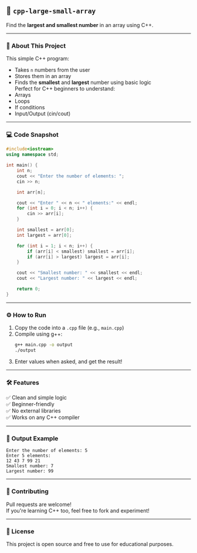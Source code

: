 ## 📘 `cpp-large-small-array`  
Find the **largest and smallest number** in an array using C++.

---

### 🧠 About This Project

This simple C++ program:
- Takes `n` numbers from the user
- Stores them in an array
- Finds the **smallest** and **largest** number using basic logic  
Perfect for C++ beginners to understand:
- Arrays  
- Loops  
- If conditions  
- Input/Output (cin/cout)

---

### 💻 Code Snapshot

```cpp
#include<iostream>
using namespace std;

int main() {
    int n;
    cout << "Enter the number of elements: ";
    cin >> n;

    int arr[n];

    cout << "Enter " << n << " elements:" << endl;
    for (int i = 0; i < n; i++) {
        cin >> arr[i];
    }

    int smallest = arr[0];
    int largest = arr[0];

    for (int i = 1; i < n; i++) {
        if (arr[i] < smallest) smallest = arr[i];
        if (arr[i] > largest) largest = arr[i];
    }

    cout << "Smallest number: " << smallest << endl;
    cout << "Largest number: " << largest << endl;

    return 0;
}
```

---

### ⚙️ How to Run

1. Copy the code into a `.cpp` file (e.g., `main.cpp`)
2. Compile using g++:
   ```bash
   g++ main.cpp -o output
   ./output
   ```
3. Enter values when asked, and get the result!

---

### 🛠 Features

✅ Clean and simple logic  
✅ Beginner-friendly  
✅ No external libraries  
✅ Works on any C++ compiler

---

### 🚀 Output Example

```
Enter the number of elements: 5
Enter 5 elements:
12 43 7 99 21
Smallest number: 7
Largest number: 99
```

---

### 🤝 Contributing

Pull requests are welcome!  
If you're learning C++ too, feel free to fork and experiment!

---

### 📄 License

This project is open source and free to use for educational purposes.
